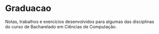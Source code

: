 # Graduacao

Notas, trabalhos e exercícios desenvolvidos para algumas das disciplinas do curso de Bacharelado em Ciências de Computação.
